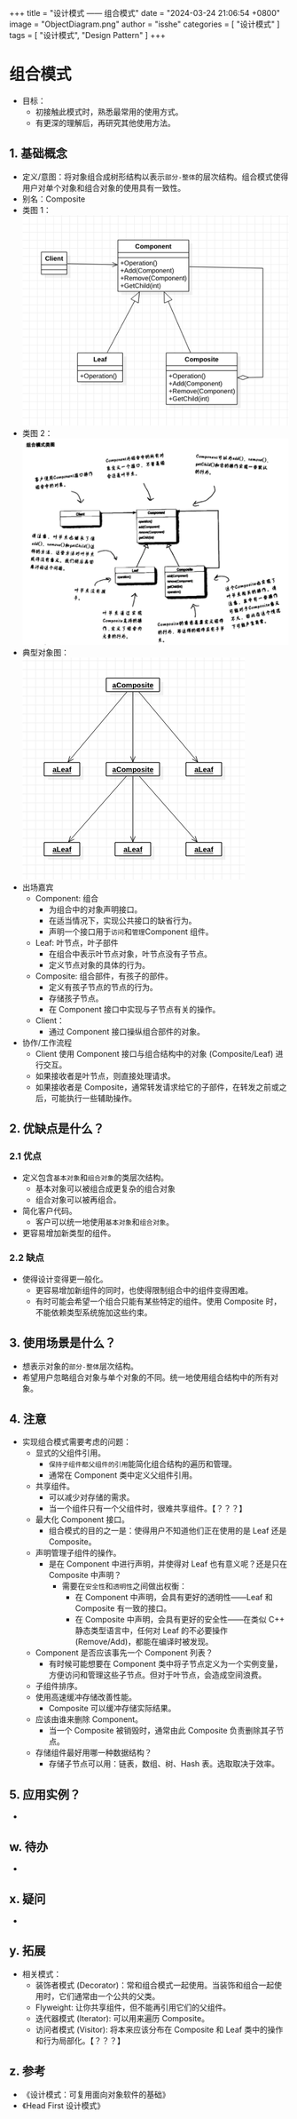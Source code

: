 +++
title = "设计模式 —— 组合模式"
date = "2024-03-24 21:06:54 +0800"
image = "ObjectDiagram.png"
author = "isshe"
categories = [ "设计模式" ]
tags = [ "设计模式", "Design Pattern" ]
+++


# 组合模式
* 目标：
    * 初接触此模式时，熟悉最常用的使用方式。
    * 有更深的理解后，再研究其他使用方法。
## 1. 基础概念
* 定义/意图：将对象组合成树形结构以表示`部分-整体`的层次结构。组合模式使得用户对单个对象和组合对象的使用具有一致性。
* 别名：Composite
* 类图 1：
![类图](ClassDiagram.png)
* 类图 2：
![类图](ClassDiagram2.png)
* 典型对象图：
![对象图](ObjectDiagram.png)
* 出场嘉宾
    * Component: 组合
        * 为组合中的对象声明接口。
        * 在适当情况下，实现公共接口的缺省行为。
        * 声明一个接口用于`访问`和`管理`Component 组件。
    * Leaf: 叶节点，叶子部件
        * 在组合中表示叶节点对象，叶节点没有子节点。
        * 定义节点对象的具体的行为。
    * Composite: 组合部件，有孩子的部件。
        * 定义有孩子节点的节点的行为。
        * 存储孩子节点。
        * 在 Component 接口中实现与子节点有关的操作。
    * Client：
        * 通过 Component 接口操纵组合部件的对象。
* 协作/工作流程
    * Client 使用 Component 接口与组合结构中的对象 (Composite/Leaf) 进行交互。
    * 如果接收者是叶节点，则直接处理请求。
    * 如果接收者是 Composite，通常转发请求给它的子部件，在转发之前或之后，可能执行一些辅助操作。

## 2. 优缺点是什么？
### 2.1 优点
* 定义包含`基本对象`和`组合对象`的类层次结构。
    * 基本对象可以被组合成更复杂的组合对象
    * 组合对象可以被再组合。
* 简化客户代码。
    * 客户可以统一地使用`基本对象`和`组合对象`。
* 更容易增加新类型的组件。


### 2.2 缺点
* 使得设计变得更一般化。
    * 更容易增加新组件的同时，也使得限制组合中的组件变得困难。
    * 有时可能会希望一个组合只能有某些特定的组件。使用 Composite 时，不能依赖类型系统施加这些约束。


## 3. 使用场景是什么？
* 想表示对象的`部分-整体`层次结构。
* 希望用户忽略组合对象与单个对象的不同。统一地使用组合结构中的所有对象。


## 4. 注意
* 实现组合模式需要考虑的问题：
    * 显式的父组件引用。
        * `保持子组件都父组件的引用`能简化组合结构的遍历和管理。
        * 通常在 Component 类中定义父组件引用。
    * 共享组件。
        * 可以减少对存储的需求。
        * 当一个组件只有一个父组件时，很难共享组件。【？？？】
    * 最大化 Component 接口。
        * 组合模式的目的之一是：使得用户不知道他们正在使用的是 Leaf 还是 Composite。
    * 声明管理子组件的操作。
        * 是在 Component 中进行声明，并使得对 Leaf 也有意义呢？还是只在 Composite 中声明？
            * 需要在`安全性`和`透明性`之间做出权衡：
                * 在 Component 中声明，会具有更好的透明性——Leaf 和 Composite 有一致的接口。
                * 在 Composite 中声明，会具有更好的安全性——在类似 C++ 静态类型语言中，任何对 Leaf 的不必要操作 (Remove/Add)，都能在编译时被发现。
    * Component 是否应该事先一个 Component 列表？
        * 有时候可能想要在 Component 类中将子节点定义为一个实例变量，方便访问和管理这些子节点。但对于叶节点，会造成空间浪费。
    * 子组件排序。
    * 使用高速缓冲存储改善性能。
        * Composite 可以缓冲存储实际结果。
    * 应该由谁来删除 Component。
        * 当一个 Composite 被销毁时，通常由此 Composite 负责删除其子节点。
    * 存储组件最好用哪一种数据结构？
        * 存储子节点可以用：链表，数组、树、Hash 表。选取取决于效率。

## 5. 应用实例？
* 

## w. 待办
* 

## x. 疑问
* 

## y. 拓展
* 相关模式：
    * 装饰者模式 (Decorator)：常和组合模式一起使用。当装饰和组合一起使用时，它们通常由一个公共的父类。
    * Flyweight: 让你共享组件，但不能再引用它们的父组件。
    * 迭代器模式 (Iterator): 可以用来遍历 Composite。
    * 访问者模式 (Visitor): 将本来应该分布在 Composite 和 Leaf 类中的操作和行为局部化。【？？？】

## z. 参考
* 《设计模式：可复用面向对象软件的基础》
* 《Head First 设计模式》

